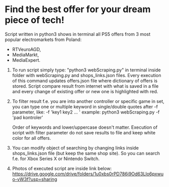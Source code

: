 # Find the best offer for your dream piece of tech!
Script written in python3 shows in terminal all PS5 offers from 3 most popular electromarkets from Poland:
* RTVeuroAGD, 
* MediaMarkt, 
* MediaExpert.

1. To run script simply type: "python3 webScraping.py" in terminal inside folder with webScraping.py and shops_links.json files. Every execution of this command updates offers.json file where dictionary of offers is stored. Script compare result from internet with what is saved in a file and every change of existing offer or new one is highlighted with red.

 2. To filter result f.e. you are into another controller or specific game in set, you can type one or multiple keyword in single/double quotes after -f parameter, like: -f 'key1 key2 ... '
example: python3 webScraping.py -f 'pad kontroler'

    Order of keywords and lower/uppercase doesn't matter. Execution of script with filter parameter do not save results to file and keep white color for all offers.

3. You can modify object of searching by changing links inside shops_links.json file (but keep the same shop site). So you can search f.e. for Xbox Series X or Nintendo Switch.

4. Photos of executed script are inside link below:
https://drive.google.com/drive/folders/1u0xbs0rPD786j9Od63Llo6pxwuo-vW3f?usp=sharing


